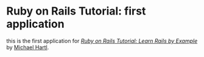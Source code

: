 
# Ruby on Rails Tutorial: first application

this is the first application for
[*Ruby on Rails Tutorial: Learn Rails by Example*](http://railstutorial.org/)
by [Michael Hartl](http://michaelhartl.com/).
